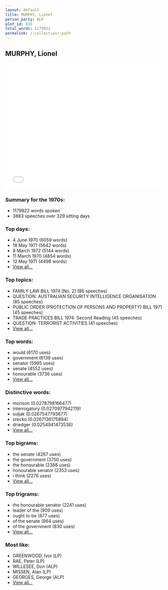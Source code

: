 ```yaml
---
layout: default
title: MURPHY, Lionel
person_party: ALP
plot_id: 819
total_words: 1179922
permalink: /:collection/:path
---
```


## MURPHY, Lionel

<iframe width="100%" height="400" frameborder="0" scrolling="no" src="//plot.ly/~wragge/819.embed"></iframe>


### Summary for the 1970s:

* 1179922 words spoken
* 3883 speeches over 329 sitting days


### Top days:

* 4 June 1970 (6059 words)
* 18 May 1971 (5642 words)
* 8 March 1972 (5144 words)
* 11 March 1970 (4854 words)
* 12 May 1971 (4498 words)
* [View all...](days/)


### Top topics:

* FAMILY LAW BILL 1974 [No. 2] (86 speeches)
* QUESTION: AUSTRALIAN SECURITY INTELLIGENCE ORGANISATION (85 speeches)
* PUBLIC ORDER (PROTECTION OF PERSONS AND PROPERTY) BILL 1971 (45 speeches)
* TRADE PRACTICES BILL 1974: Second Reading (45 speeches)
* QUESTION: TERRORIST ACTIVITIES (41 speeches)
* [View all...](topics/)


### Top words:

* would (6170 uses)
* government (6139 uses)
* senator (5995 uses)
* senate (4552 uses)
* honourable (3736 uses)
* [View all...](words/)


### Distinctive words:

* morison (0.0278798166477)
* interrogatory (0.0270977942119)
* suljak (0.0267547793677)
* srecko (0.0267136175894)
* driedger (0.0254941473536)
* [View all...](sig_words/)


### Top bigrams:

* the senate (4267 uses)
* the government (3750 uses)
* the honourable (2388 uses)
* honourable senator (2353 uses)
* i think (2276 uses)
* [View all...](bigrams/)


### Top trigrams:

* the honourable senator (2241 uses)
* leader of the (909 uses)
* ought to be (877 uses)
* of the senate (864 uses)
* of the government (830 uses)
* [View all...](trigrams/)


### Most like:

* GREENWOOD, Ivor (LP)
* RAE, Peter (LP)
* WILLESEE, Don (ALP)
* MISSEN, Alan (LP)
* GEORGES, George (ALP)
* [View all...](similarities/)
